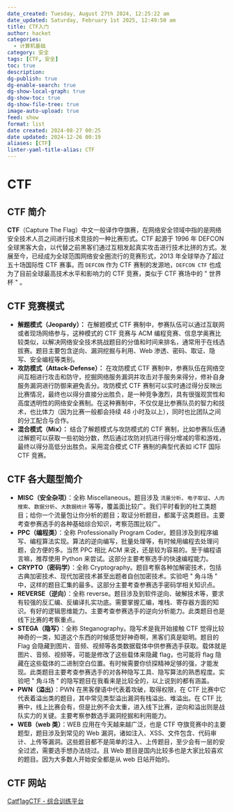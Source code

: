 ```yaml
---
date_created: Tuesday, August 27th 2024, 12:25:22 am
date_updated: Saturday, February 1st 2025, 12:49:50 am
title: CTF入门
author: hacket
categories:
  - 计算机基础
category: 安全
tags: [CTF, 安全]
toc: true
description: 
dg-publish: true
dg-enable-search: true
dg-show-local-graph: true
dg-show-toc: true
dg-show-file-tree: true
image-auto-upload: true
feed: show
format: list
date created: 2024-08-27 00:25
date updated: 2024-12-26 00:19
aliases: [CTF]
linter-yaml-title-alias: CTF
---
```


# CTF

## CTF 简介

**CTF**（Capture The Flag）中文一般译作夺旗赛，在网络安全领域中指的是网络安全技术人员之间进行技术竞技的一种比赛形式。CTF 起源于 1996 年 DEFCON 全球黑客大会，以代替之前黑客们通过互相发起真实攻击进行技术比拼的方式。发展至今，已经成为全球范围网络安全圈流行的竞赛形式，2013 年全球举办了超过五十场国际性 CTF 赛事。而 `DEFCON` 作为 CTF 赛制的发源地，`DEFCON CTF` 也成为了目前全球最高技术水平和影响力的 CTF 竞赛，类似于 CTF 赛场中的 " 世界杯 " 。

## CTF 竞赛模式

- **解题模式（Jeopardy）：** 在解题模式 CTF 赛制中，参赛队伍可以通过互联网或者现场网络参与，这种模式的 CTF 竞赛与 ACM 编程竞赛、信息学奥赛比较类似，以解决网络安全技术挑战题目的分值和时间来排名，通常用于在线选拔赛。题目主要包含逆向、漏洞挖掘与利用、Web 渗透、密码、取证、隐写、安全编程等类别。
- **攻防模式（Attack-Defense）：** 在攻防模式 CTF 赛制中，参赛队伍在网络空间互相进行攻击和防守，挖掘网络服务漏洞并攻击对手服务来得分，修补自身服务漏洞进行防御来避免丢分。攻防模式 CTF 赛制可以实时通过得分反映出比赛情况，最终也以得分直接分出胜负，是一种竞争激烈，具有很强观赏性和高度透明性的网络安全赛制。在这种赛制中，不仅仅是比参赛队员的智力和技术，也比体力（因为比赛一般都会持续 48 小时及以上），同时也比团队之间的分工配合与合作。
- **混合模式（Mix）：** 结合了解题模式与攻防模式的 CTF 赛制，比如参赛队伍通过解题可以获取一些初始分数，然后通过攻防对抗进行得分增减的零和游戏，最终以得分高低分出胜负。采用混合模式 CTF 赛制的典型代表如 iCTF 国际 CTF 竞赛。

## CTF 各大题型简介

- **MISC（安全杂项）**：全称 Miscellaneous。题目涉及 `流量分析`、`电子取证`、`人肉搜索`、`数据分析`、`大数据统计` 等等，覆盖面比较广。我们平时看到的社工类题目；给你一个流量包让你分析的题目；取证分析题目，都属于这类题目。主要考查参赛选手的各种基础综合知识，考察范围比较广。
- **PPC（编程类）**：全称 Professionally Program Coder。题目涉及到程序编写、编程算法实现。算法的逆向编写，批量处理等，有时候用编程去处理问题，会方便的多。当然 PPC 相比 ACM 来说，还是较为容易的。至于编程语言嘛，推荐使用 Python 来尝试。这部分主要考察选手的快速编程能力。
- **CRYPTO（密码学）**：全称 Cryptography。题目考察各种加解密技术，包括古典加密技术、现代加密技术甚至出题者自创加密技术。实验吧 " 角斗场 " 中，这样的题目汇集的最多。这部分主要考查参赛选手密码学相关知识点。
- **REVERSE（逆向）**：全称 reverse。题目涉及到软件逆向、破解技术等，要求有较强的反汇编、反编译扎实功底。需要掌握汇编，堆栈、寄存器方面的知识。有好的逻辑思维能力。主要考查参赛选手的逆向分析能力。此类题目也是线下比赛的考察重点。
- **STEGA（隐写）**：全称 Steganography。隐写术是我开始接触 CTF 觉得比较神奇的一类，知道这个东西的时候感觉好神奇啊，黑客们真是聪明。题目的 Flag 会隐藏到图片、音频、视频等各类数据载体中供参赛选手获取。载体就是图片、音频、视频等，可能是修改了这些载体来隐藏 flag，也可能将 flag 隐藏在这些载体的二进制空白位置。有时候需要你侦探精神足够的强，才能发现。此类题目主要考查参赛选手的对各种隐写工具、隐写算法的熟悉程度。实验吧 " 角斗场 " 的隐写题目在我看来是比较全的，以上说到的都有涵盖。
- **PWN（溢出）**：PWN 在黑客俚语中代表着攻破，取得权限，在 CTF 比赛中它代表着溢出类的题目，其中常见类型溢出漏洞有栈溢出、堆溢出。在 CTF 比赛中，线上比赛会有，但是比例不会太重，进入线下比赛，逆向和溢出则是战队实力的关键。主要考察参数选手漏洞挖掘和利用能力。
- **WEB（web 类）**：WEB 应用在今天越来越广泛，也是 CTF 夺旗竞赛中的主要题型，题目涉及到常见的 Web 漏洞，诸如注入、XSS、文件包含、代码审计、上传等漏洞。这些题目都不是简单的注入、上传题目，至少会有一层的安全过滤，需要选手想办法绕过。且 Web 题目是国内比较多也是大家比较喜欢的题目。因为大多数人开始安全都是从 web 日站开始的。

## CTF 网站

[Catf1agCTF - 综合训练平台](http://catf1ag.cn/)
